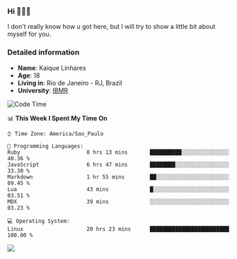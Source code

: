 ### Hi 🙋🏽‍♂️

I don't really know how u got here, but I will try to show a little bit about myself for you.

### Detailed information

* **Name**: Kaique Linhares
* **Age**: 18
* **Living in**: Rio  de Janeiro - RJ, Brazil
* **University**: [IBMR](https://www.ibmr.br/)

<!--START_SECTION:waka-->
![Code Time](http://img.shields.io/badge/Code%20Time-457%20hrs%2036%20mins-blue)

📊 **This Week I Spent My Time On** 

```text
⌚︎ Time Zone: America/Sao_Paulo

💬 Programming Languages: 
Ruby                     8 hrs 13 mins       ██████████░░░░░░░░░░░░░░░   40.36 % 
JavaScript               6 hrs 47 mins       ████████░░░░░░░░░░░░░░░░░   33.30 % 
Markdown                 1 hr 55 mins        ██░░░░░░░░░░░░░░░░░░░░░░░   09.45 % 
Lua                      43 mins             █░░░░░░░░░░░░░░░░░░░░░░░░   03.51 % 
MDX                      39 mins             ░░░░░░░░░░░░░░░░░░░░░░░░░   03.23 % 

💻 Operating System: 
Linux                    20 hrs 23 mins      █████████████████████████   100.00 % 

```


<!--END_SECTION:waka-->

<a href="https://www.linkedin.com/in/kaique-linhares-25a840208/"  target="_blank"><img src="https://img.shields.io/badge/-LinkedIn-%230077B5?style=for-the-badge&logo=linkedin&logoColor=white" target="_blank"></a>
